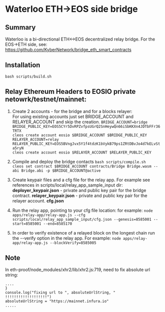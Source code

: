 # Waterloo ETH->EOS side bridge

## Summary

Waterloo is a bi-directional ETH<->EOS decentralized relay bridge.
For the EOS->ETH side, see:
https://github.com/KyberNetwork/bridge_eth_smart_contracts

## Installation
`bash scripts/build.sh`

## Relay Ethereum Headers to EOSIO private netowrk/testnet/mainnet:

1. Create 2 accounts - for the bridge and for a blocks relayer:  
For using existing accounts just set BRIDGE_ACCOUNT and RELAYER_ACCOUNT and skip the creation.
`BRIDGE_ACCOUNT=bridge`  
`BRIDGE_PUBLIC_KEY=EOS5CYr5DvRPZvfpsUGrQ2SnHeywQn66iSbKKXn4JDTbFFr36TRTX`  
`cleos create account eosio $BRIDGE_ACCOUNT $BRIDGE_PUBLIC_KEY`  
`RELAYER_ACCOUNT=relay`  
`RELAYER_PUBLIC_KEY=EOS5BVngJvx5Y1f4tdzK1bVykB79ps1ZRtDBvJo4d7kELvSta5ryN`  
`cleos create account eosio $RELAYER_ACCOUNT $RELAYER_PUBLIC_KEY`  

2. Compile and deploy the bridge contacts
`bash scripts/compile.sh`  
`cleos set contract $BRIDGE_ACCOUNT contracts/Bridge Bridge.wasm --abi Bridge.abi -p $BRIDGE_ACCOUNT@active`

3. Create keypair files and a cfg file for the relay app. For example see references in scripts/local/relay_app_sample_input dir:
	**deployer_keypair.json** - private and public key pair for the bridge contract.
	**relayer_keypair.json** - private and public key pair for the relayer account.
	**cfg.json**

4. Run the relay app, pointing to your cfg file location: for example:
`node apps/relay-app/relay-app.js --cfg scripts/local/relay_app_sample_input/cfg.json --genesis=8585001 --start=8585001 --end=8585170`

5. In order to verify existence of a relayed block on the longest chain run the --verify option in the relay app. For example:
`node apps/relay-app/relay-app.js --blockVerify=8585005`

## Note
In eth-proof/node_modules/xhr2/lib/xhr2.js:719, need to fix absolute url string:

    .... 
    }
    console.log("fixing url to ", absoluteUrlString, " !!!!!!!!!!!!!!!!!!!")
    absoluteUrlString = "https://mainnet.infura.io"
    .....